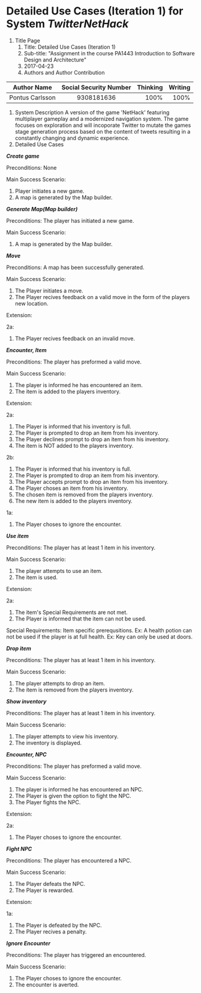 # Detailed Use Cases (Iteration 1) for System _TwitterNetHack_
1. Title Page
    1. Title: Detailed Use Cases (Iteration 1)
    1. Sub-title: "Assignment in the course PA1443 Introduction to Software Design and Architecture"
    1. 2017-04-23
    1. Authors and Author Contribution

| Author Name   | Social Security Number| Thinking  |Writing  |
| ------------- |:-------------:| -----:|-----:|
| Pontus Carlsson  | 9308181636 | 100% |100% |

1. System Description
A version of the game 'NetHack' featuring multiplayer gameplay and a modernized navigation system. The game focuses on exploration and will incoporate Twitter to mutate the games stage generation process based on the content of tweets resulting in a constantly changing and  dynamic experience.
1. Detailed Use Cases

___Create game___

Preconditions: None

Main Success Scenario: 
  1. Player initiates a new game.
  1. A map is generated by the Map builder.
  
___Generate Map(Map builder)___

Preconditions: The player has initiated a new game. 

Main Success Scenario: 
  1. A map is generated by the Map builder.

___Move___

Preconditions: A map has been successfully generated. 

Main Success Scenario: 
  1. The Player initiates a move.
  1. The Player recives feedback on a valid move in the form of the players new location.

Extension:

2a:
1. The Player recives feedback on an invalid move.

___Encounter, Item___

Preconditions: The player has preformed a valid move.

Main Success Scenario: 
1. The player is informed he has encountered an item.
1. The item is added to the players inventory.

Extension:

2a:
1. The Player is informed that his inventory is full.
1. The Player is prompted to drop an item from his inventory.
1. The Player declines prompt to drop an item from his inventory.
1. The item is NOT added to the players inventory.

2b:
1. The Player is informed that his inventory is full.
1. The Player is prompted to drop an item from his inventory.
1. The Player accepts prompt to drop an item from his inventory.
1. The Player choses an item from his inventory.
1. The chosen item is removed from the players inventory.
1. The new item is added to the players inventory.

1a:
1. The Player choses to ignore the encounter.

___Use item___

Preconditions: The player has at least 1 item in his inventory.

Main Success Scenario: 
1. The player attempts to use an item.
1. The item is used.

Extension:

2a:
1. The item's Special Requirements are not met.
1. The Player is informed that the item can not be used.

Special Requirements:
Item specific prerequsitions.
Ex: A health potion can not be used if the player is at full health.
Ex: Key can only be used at doors.

___Drop item___

Preconditions: The player has at least 1 item in his inventory.

Main Success Scenario: 
1. The player attempts to drop an item.
1. The item is removed from the players inventory.

___Show inventory___

Preconditions: The player has at least 1 item in his inventory.

Main Success Scenario: 
1. The player attempts to view his inventory.
1. The inventory is displayed.

___Encounter, NPC___

Preconditions: The player has preformed a valid move.

Main Success Scenario: 
1. The player is informed he has encountered an NPC.
1. The Player is given the option to fight the NPC.
1. The Player fights the NPC.

Extension:

2a:
1. The Player choses to ignore the encounter.

___Fight NPC___

Preconditions: The player has encountered a NPC.

Main Success Scenario: 
1. The Player defeats the NPC.
1. The Player is rewarded.

Extension:

1a:
1. The Player is defeated by the NPC.
1. The Player recives a penalty.

___Ignore Encounter___

Preconditions: The player has triggered an encountered.

Main Success Scenario: 
1. The Player choses to ignore the encounter.
1. The encounter is averted.
